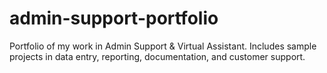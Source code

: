 # admin-support-portfolio
Portfolio of my work in Admin Support &amp; Virtual Assistant. Includes sample projects in data entry, reporting, documentation, and customer support.
